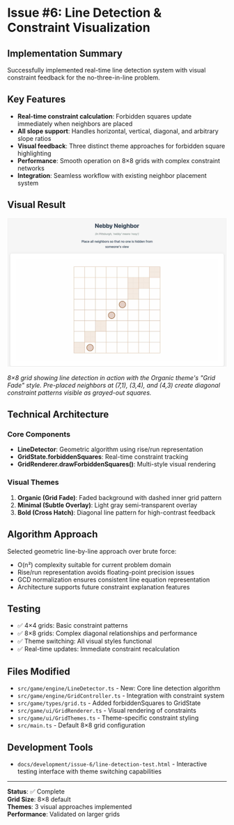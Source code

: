 # Issue #6: Line Detection & Constraint Visualization

## Implementation Summary

Successfully implemented real-time line detection system with visual constraint feedback for the no-three-in-line problem.

## Key Features

- **Real-time constraint calculation**: Forbidden squares update immediately when neighbors are placed
- **All slope support**: Handles horizontal, vertical, diagonal, and arbitrary slope ratios
- **Visual feedback**: Three distinct theme approaches for forbidden square highlighting
- **Performance**: Smooth operation on 8×8 grids with complex constraint networks
- **Integration**: Seamless workflow with existing neighbor placement system

## Visual Result

![8×8 Grid with Constraint Visualization](constraint-visualization-8x8.png)

*8×8 grid showing line detection in action with the Organic theme's "Grid Fade" style. Pre-placed neighbors at (7,1), (3,4), and (4,3) create diagonal constraint patterns visible as grayed-out squares.*

## Technical Architecture

### Core Components

- **LineDetector**: Geometric algorithm using rise/run representation
- **GridState.forbiddenSquares**: Real-time constraint tracking
- **GridRenderer.drawForbiddenSquares()**: Multi-style visual rendering

### Visual Themes

1. **Organic (Grid Fade)**: Faded background with dashed inner grid pattern
2. **Minimal (Subtle Overlay)**: Light gray semi-transparent overlay  
3. **Bold (Cross Hatch)**: Diagonal line pattern for high-contrast feedback

## Algorithm Approach

Selected geometric line-by-line approach over brute force:
- O(n²) complexity suitable for current problem domain
- Rise/run representation avoids floating-point precision issues
- GCD normalization ensures consistent line equation representation
- Architecture supports future constraint explanation features

## Testing

- ✅ 4×4 grids: Basic constraint patterns
- ✅ 8×8 grids: Complex diagonal relationships and performance
- ✅ Theme switching: All visual styles functional
- ✅ Real-time updates: Immediate constraint recalculation

## Files Modified

- `src/game/engine/LineDetector.ts` - New: Core line detection algorithm
- `src/game/engine/GridController.ts` - Integration with constraint system
- `src/game/types/grid.ts` - Added forbiddenSquares to GridState
- `src/game/ui/GridRenderer.ts` - Visual rendering of constraints
- `src/game/ui/GridThemes.ts` - Theme-specific constraint styling
- `src/main.ts` - Default 8×8 grid configuration

## Development Tools

- `docs/development/issue-6/line-detection-test.html` - Interactive testing interface with theme switching capabilities

---

**Status**: ✅ Complete  
**Grid Size**: 8×8 default  
**Themes**: 3 visual approaches implemented  
**Performance**: Validated on larger grids